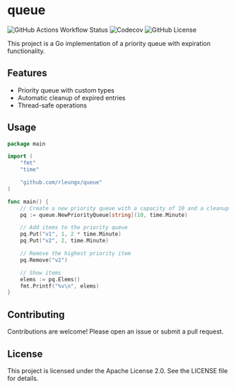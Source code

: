 # queue

![GitHub Actions Workflow Status](https://img.shields.io/github/actions/workflow/status/rleungx/queue/go.yml)
![Codecov](https://img.shields.io/codecov/c/github/rleungx/queue)
![GitHub License](https://img.shields.io/github/license/rleungx/queue)

This project is a Go implementation of a priority queue with expiration functionality.

## Features

- Priority queue with custom types
- Automatic cleanup of expired entries
- Thread-safe operations

## Usage

```go
package main

import (
    "fmt"
    "time"

    "github.com/rleungx/queue"
)

func main() {
    // Create a new priority queue with a capacity of 10 and a cleanup interval of 1 minute
    pq := queue.NewPriorityQueue[string](10, time.Minute)

    // Add items to the priority queue
    pq.Put("v1", 1, 2 * time.Minute)
    pq.Put("v2", 2, time.Minute)

    // Remove the highest priority item
    pq.Remove("v2")

    // Show items
    elems := pq.Elems()
    fmt.Printf("%v\n", elems)
}
```

## Contributing
Contributions are welcome! Please open an issue or submit a pull request.

## License
This project is licensed under the Apache License 2.0. See the LICENSE file for details. 